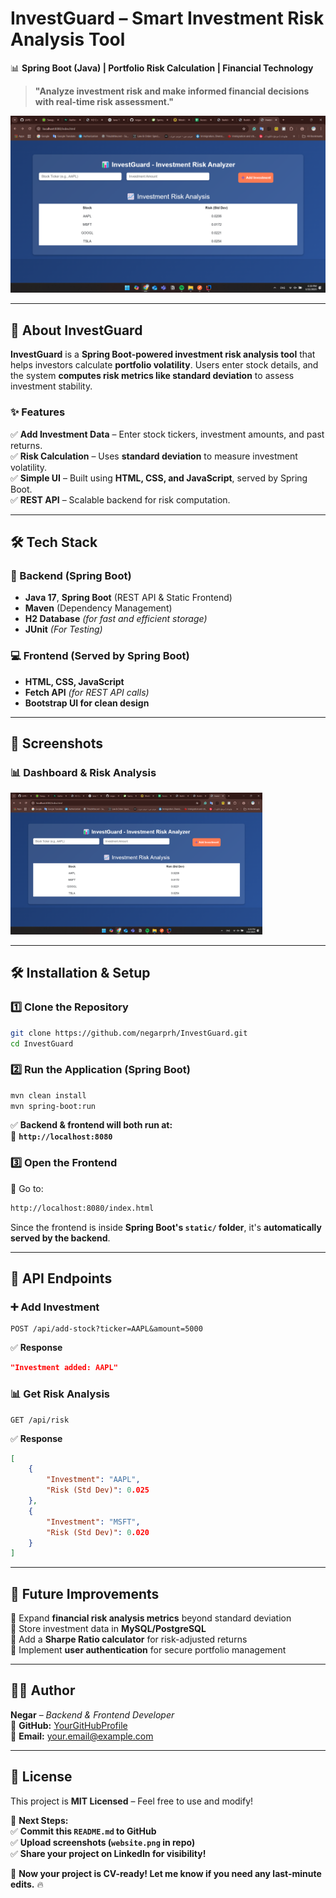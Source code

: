 # **InvestGuard – Smart Investment Risk Analysis Tool**  
📊 **Spring Boot (Java) | Portfolio Risk Calculation | Financial Technology**  

> **"Analyze investment risk and make informed financial decisions with real-time risk assessment."**  

![InvestGuard Banner](website.png)  

---

## **📖 About InvestGuard**
**InvestGuard** is a **Spring Boot-powered investment risk analysis tool** that helps investors calculate **portfolio volatility**. Users enter stock details, and the system **computes risk metrics like standard deviation** to assess investment stability.  

### **✨ Features**
✅ **Add Investment Data** – Enter stock tickers, investment amounts, and past returns.  
✅ **Risk Calculation** – Uses **standard deviation** to measure investment volatility.  
✅ **Simple UI** – Built using **HTML, CSS, and JavaScript**, served by Spring Boot.  
✅ **REST API** – Scalable backend for risk computation.  

---

## **🛠️ Tech Stack**
### **🚀 Backend (Spring Boot)**
- **Java 17**, **Spring Boot** (REST API & Static Frontend)
- **Maven** (Dependency Management)
- **H2 Database** *(for fast and efficient storage)*
- **JUnit** *(For Testing)*

### **💻 Frontend (Served by Spring Boot)**
- **HTML, CSS, JavaScript**
- **Fetch API** *(for REST API calls)*
- **Bootstrap UI for clean design**

---

## **📸 Screenshots**
### **📊 Dashboard & Risk Analysis**
<img src="website.png" width="80%">

---

## **🛠️ Installation & Setup**
### **1️⃣ Clone the Repository**
```sh
git clone https://github.com/negarprh/InvestGuard.git
cd InvestGuard
```

### **2️⃣ Run the Application (Spring Boot)**
```sh
mvn clean install
mvn spring-boot:run
```
✅ **Backend & frontend will both run at:**  
📌 **`http://localhost:8080`**  

### **3️⃣ Open the Frontend**
📌 Go to:  
```sh
http://localhost:8080/index.html
```
Since the frontend is inside **Spring Boot's `static/` folder**, it's **automatically served by the backend**.

---

## **📡 API Endpoints**
### **➕ Add Investment**
```http
POST /api/add-stock?ticker=AAPL&amount=5000
```
✅ **Response**
```json
"Investment added: AAPL"
```

### **📊 Get Risk Analysis**
```http
GET /api/risk
```
✅ **Response**
```json
[
    {
        "Investment": "AAPL",
        "Risk (Std Dev)": 0.025
    },
    {
        "Investment": "MSFT",
        "Risk (Std Dev)": 0.020
    }
]
```

---

## **📝 Future Improvements**
🔹 Expand **financial risk analysis metrics** beyond standard deviation  
🔹 Store investment data in **MySQL/PostgreSQL**  
🔹 Add a **Sharpe Ratio calculator** for risk-adjusted returns  
🔹 Implement **user authentication** for secure portfolio management  

---

## **👨‍💻 Author**
**Negar** – *Backend & Frontend Developer*  
🔗 **GitHub:** [YourGitHubProfile](https://github.com/YOUR_GITHUB)  
📧 **Email:** your.email@example.com  

---

## **📜 License**
This project is **MIT Licensed** – Feel free to use and modify!  

📌 **Next Steps:**  
✅ **Commit this `README.md` to GitHub**  
✅ **Upload screenshots (`website.png` in repo)**  
✅ **Share your project on LinkedIn for visibility!**  

🚀 **Now your project is CV-ready! Let me know if you need any last-minute edits.** 🔥
